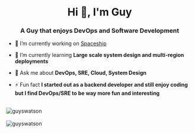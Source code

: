 <h1 align="center">Hi 👋, I'm Guy</h1>
<h3 align="center">A Guy that enjoys DevOps and Software Development</h3>

- 🔭 I’m currently working on [Spaceship](https://www.spaceship.com.au)

- 🌱 I’m currently learning **Large scale system design and multi-region deployments**

- 💬 Ask me about **DevOps, SRE, Cloud, System Design**

- ⚡ Fun fact **I started out as a backend developer and still enjoy coding but I find DevOps/SRE to be way more fun and interesting**

<br/>
<img style="display:block;" src="https://github-readme-stats.vercel.app/api/top-langs/?username=guyswatson&layout=compact&hide=html" alt="guyswatson" />
<br/>
<img style="display:block;" src="https://github-readme-stats.vercel.app/api?username=guyswatson&show_icons=true" alt="guyswatson" />
